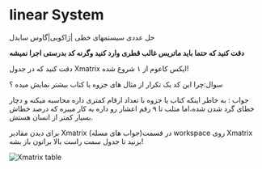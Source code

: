 # linear System

حل عددی سیستمهای خطی |ژاکوبی|گاوس سایدل


**دقت کنید که حتما باید ماتریس غالب قطری وارد کنید وگرنه کد بدرستی اجرا نمیشه**

دقت کنید که در جدول 
Xmatrix 
ایکس کاعوم از ۱ شروع شده!

سوال:چرا این کد یک تکرار از مثال های جزوه یا کتاب بیشتر نمایش میده ؟

جواب : به خاطر اینکه کتاب یا جزوه با تعداد ارقام کمتری داره محاسبه میکنه و دچار خطای گرد شدن شده،اما متلب تا ۹ رقم اعشار رو داره به کار میبره که درصد خطاش بسیار کمتر از انسان هستش.


برای دیدن مقادیر 
 Xmatrix 
(جواب های مسله)در قسمت 
 workspace 
روی
 Xmatrix
بزنید تا جدول سمت راست بالا براتون باز بشه!


![Xmatrix table](https://gitlab.com/numericalmethods1/linear-system/-/raw/master/XmatrixTable.png?inline=false)
